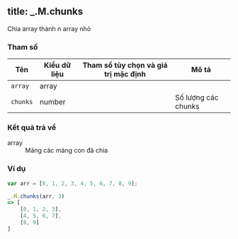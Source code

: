 title: _.M.chunks
-----

Chia array thành n array nhỏ

### Tham số
<table class="table table-striped">
    <thead>
    <tr>
        <th>Tên</th>
        <th>Kiểu dữ liệu</th>
        <th>Tham số tùy chọn và giá trị mặc định</th>
        <th>Mô tả</th>
    </tr>
    </thead>
    <tbody>
    <tr>
        <td><code>array</code></td>
        <td>array</td>
        <td></td>
        <td></td>
    </tr>
    <tr>
        <td><code>chunks</code></td>
        <td>number</td>
        <td></td>
        <td>Số lượng các chunks</td>
    </tr>
    </tbody>
</table>

### Kết quả trả về
<dl class="dl-horizontal">
    <dt>array</dt>
    <dd>Mảng các mảng con đã chia</dd>
</dl>

### Ví dụ
```js
var arr = [0, 1, 2, 3, 4, 5, 6, 7, 8, 9];

_.M.chunks(arr, 3)
=> [
    [0, 1, 2, 3],
    [4, 5, 6, 7],
    [8, 9]
]
```